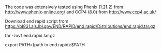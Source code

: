 <!-- All the xray inputs -->

The code was extensively tested using Phenix (1.21.2) from http://www.phenix-online.org/ and CCP4 (8.0) from http://www.ccp4.ac.uk/

Download end rapid script from https://bl831.als.lbl.gov/END/RAPID/end.rapid/Distributions/end.rapid.tar.gz

tar -zxvf end.rapid.tar.gz

export PATH=(path to end.rapid):$PATH